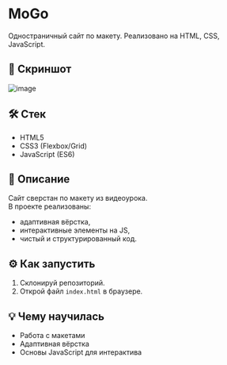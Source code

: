 # MoGo

Одностраничный сайт по макету. Реализовано на HTML, CSS, JavaScript.

## 📸 Скриншот

![image](https://github.com/user-attachments/assets/ba0a6308-cc74-4de7-ace8-fc131616129c)


## 🛠 Стек

- HTML5
- CSS3 (Flexbox/Grid)
- JavaScript (ES6)

## 📝 Описание

Сайт сверстан по макету из видеоурока.  
В проекте реализованы:
- адаптивная вёрстка,
- интерактивные элементы на JS,
- чистый и структурированный код.

## ⚙️ Как запустить

1. Склонируй репозиторий.
2. Открой файл `index.html` в браузере.

## 💡 Чему научилась

- Работа с макетами
- Адаптивная вёрстка
- Основы JavaScript для интерактива


